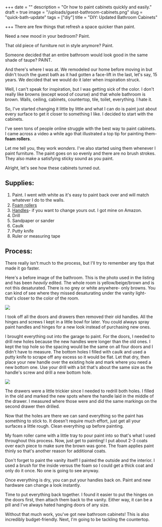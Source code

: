 +++
date = ""
description = "Or how to paint cabinets quickly and easily."
draft = true
image = "/uploads/guest-bathroom-cabinets.png"
slug = "quick-bath-update"
tags = ["diy"]
title = "DIY: Updated Bathroom Cabinets"

+++
There are few things that refresh a space quicker than paint.

Need a new mood in your bedroom? Paint.

That old piece of furniture not in style anymore? Paint.

Someone decided that an entire bathroom would look good in the same shade of taupe? PAINT.

And there's where I was at. We remodeled our home before moving in but didn't touch the guest bath as it had gotten a face-lift in the last, let's say, 15 years. We decided that we would do it later when inspiration struck.

Well, I can't speak for inspiration, but I was getting sick of the color. I don't really like browns (except wood of course) and that whole bathroom is brown. Walls, ceiling, cabinets, countertop, tile, toilet, everything. I hate it.

So, I've started changing it little by little and what I can do is paint just about every surface to get it closer to something I like. I decided to start with the cabinets.

I've seen tons of people online struggle with the best way to paint cabinets. I came across a video a while ago that illustrated a top tip for painting them- **foam rollers**.

Let me tell you, they work _wonders_. I've also started using them whenever I paint furniture. The paint goes on so evenly and there are no brush strokes. They also make a satisfying sticky sound as you paint.

Alright, let's see how these cabinets turned out.

## Supplies:

1. Paint. I went with white as it's easy to paint back over and will match whatever I do to the walls.
2. [Foam rollers](https://www.lowes.com/pd/WHIZZ-4-in-Foam-Roller-3-Piece-Mini-Paint-Applicator-Kit/3013608?cm_mmc=shp-_-c-_-prd-_-pnt-_-google-_-lia-_-106-_-applicators-_-3013608-_-0&store_code=159&placeholder=null&ds_rl=1286981&gclid=Cj0KCQjw0oCDBhCPARIsAII3C_FZkrD8Nn0RN0jxaYyTMumGp7Ougi4Z4hmnu5XnralhWf89Ndpc_DcaAsorEALw_wcB&gclsrc=aw.ds)
3. [Handles](https://www.amazon.com/gp/product/B01N657GWO/ref=ppx_yo_dt_b_asin_title_o04_s00?ie=UTF8&psc=1)- if you want to change yours out. I got mine on Amazon.
4. Drill
5. Sandpaper or sander
6. Caulk
7. Putty knife
8. Ruler or measuring tape

## Process:

There really isn't much to the process, but I'll try to remember any tips that made it go faster.

Here's a before image of the bathroom. This is the photo used in the listing and has been _heavily_ edited. The whole room is yellow/beige/brown and is not this desaturated. There is no grey or white anywhere- only browns. You can kind of see where they missed desaturating under the vanity light- that's closer to the color of the room. 

![](/uploads/before-guest-cabinets.jpg)

I took off all the doors and drawers then removed their old handles. All the hinges and screws I kept in a little bowl for later. You could always spray paint handles and hinges for a new look instead of purchasing new ones.

I brought everything out into the garage to paint. For the doors, I needed to drill new holes because the new handles were longer than the old ones. I kept the top hole so the spacing would be the same on all four doors and I didn't have to measure. The bottom holes I filled with caulk and used a putty knife to scrape off any excess so it would be flat. Let that dry, then place your new handle over the existing hole and mark where you need a new bottom one. Use your drill with a bit that's about the same size as the handle's screw and drill a new bottom hole.

![](/uploads/guestcabinets.jpg)

The drawers were a little trickier since I needed to redrill both holes. I filled in the old and marked the new spots where the handle laid in the middle of the drawer. I measured where those were and did the same markings on the second drawer then drilled.

Now that the holes are there we can sand everything so the paint has something to stick to. It doesn't require much effort, just get all your surfaces a little rough. Clean everything up before painting.

My foam roller came with a little tray to pour paint into so that's what I used throughout this process. Now, just get to painting! I put about 2-3 coats over each piece to make sure the brown was gone. The foam applies paint thinly so that's another reason for additional coats.

Don't forget to paint the vanity itself! I painted the outside and the interior. I used a brush for the inside versus the foam so I could get a thick coat and only do it once. No one is going to see anyway.

Once everything is dry, you can put your handles back on. Paint and new hardware can change a look instantly.

Time to put everything back together. I found it easier to put the hinges on the doors first, then attach them back to the vanity. Either way, it can be a pill and I've always hated hanging doors of any size.

Without that much work, you've got new bathroom cabinets! This is also incredibly budget-friendly. Next, I'm going to be tackling the countertop.